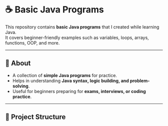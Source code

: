 # ☕ Basic Java Programs

This repository contains **basic Java programs** that I created while learning Java.  
It covers beginner-friendly examples such as variables, loops, arrays, functions, OOP, and more.

---

## 📖 About
- A collection of **simple Java programs** for practice.
- Helps in understanding **Java syntax, logic building, and problem-solving**.
- Useful for beginners preparing for **exams, interviews, or coding practice**.

---

## 📂 Project Structure
